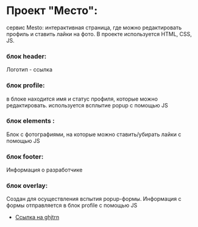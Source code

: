 # Проект "Место":
сервис Mesto: интерактивная страница, где можно редактировать профиль и ставить лайки на фото. В проекте используется HTML, CSS, JS.

### блок header:

Логотип - ссылка

### блок profile:
в блоке находится имя и статус профиля, которые можно редактировать. используется всплытие popup с помощью JS
### блок elements :
Блок с фотографиями, на которые можно ставить/убирать лайки с помощью JS

### блок footer:
Информация о разработчике
### блок overlay:
Cоздан для осуществления вспытия popup-формы. Информация с формы отправляется в блок profile с помощью JS

* [Ссылка на ghjtrn](https://www.figma.com/file/2cn9N9jSkmxD84oJik7xL7/JavaScript.-Sprint-4?node-id=0%3A1)